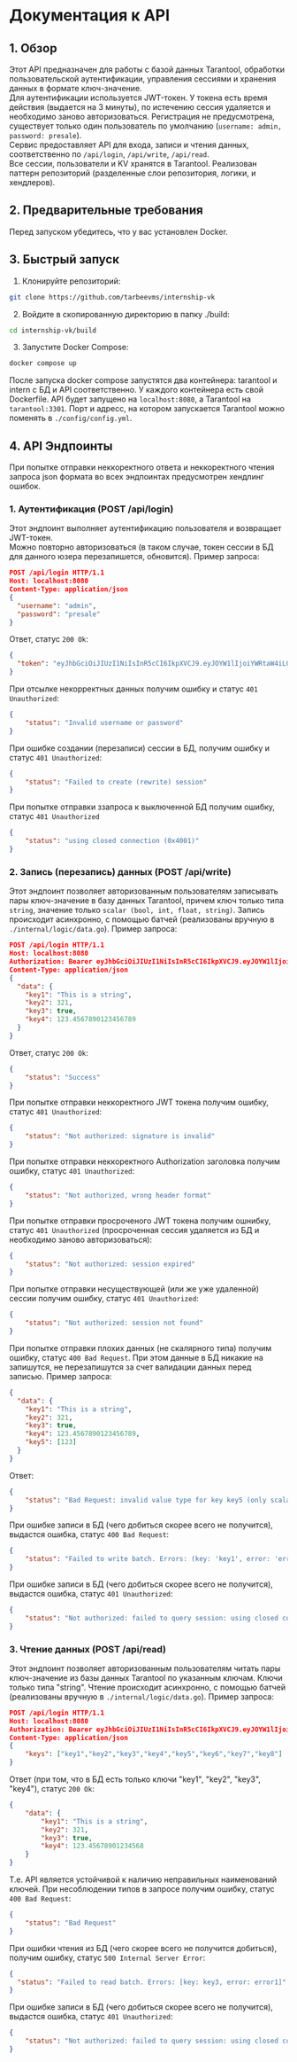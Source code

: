 # Документация к API

## 1. Обзор

Этот API предназначен для работы с базой данных Tarantool, обработки пользовательской аутентификации, управления сессиями и хранения данных в формате ключ-значение.<br>
Для аутентификации используется JWT-токен. У токена есть время действия (выдается на 3 минуты), по истечению сессия удаляется и необходимо заново авторизоваться. Регистрация не предусмотрена, существует только один пользователь по умолчанию (`username: admin, password: presale`).<br>
Сервис предоставляет API для входа, записи и чтения данных, соответственно по `/api/login`, `/api/write`, `/api/read`.<br>
Все сессии, пользователи и KV хранятся в Tarantool.
Реализован паттерн репозиторий (разделенные слои репозитория, логики, и хендлеров).

## 2. Предварительные требования

Перед запуском убедитесь, что у вас установлен Docker.

## 3. Быстрый запуск

1. Клонируйте репозиторий:

```bash
git clone https://github.com/tarbeevms/internship-vk
```

2. Войдите в скопированную директорию в папку ./build:

```bash
cd internship-vk/build
```

3. Запустите Docker Compose:

```bash
docker compose up 
```

После запуска docker compose запустятся два контейнера: tarantool и intern с БД и API соответственно. У каждого контейнера есть свой Dockerfile.
API будет запущено на `localhost:8080`, а Tarantool на `tarantool:3301`. Порт и адресс, на котором запускается Tarantool можно поменять в `./config/config.yml`.

## 4. API Эндпоинты

При попытке отправки неккоректного ответа и неккоректного чтения запроса json формата во всех эндпоинтах предусмотрен хендлинг ошибок.

### 1. Аутентификация (POST /api/login)
Этот эндпоинт выполняет аутентификацию пользователя и возвращает JWT-токен.<br>
Можно повторно авторизоваться (в таком случае, токен сессии в БД для данного юзера перезапишется, обновится).
Пример запроса: </br>
```json
POST /api/login HTTP/1.1
Host: localhost:8080
Content-Type: application/json
{
  "username": "admin",
  "password": "presale"
}
```
Ответ, статус `200 Ok`: 
```json
{
  "token": "eyJhbGciOiJIUzI1NiIsInR5cCI6IkpXVCJ9.eyJOYW1lIjoiYWRtaW4iLCJleHAiOjE3MjQxMTExNDV9.0kn4u7X-JhO-eHZf8IOc_zWKONL42-tvFMbKkD1fibo"
}
```

При отсылке некорректных данных получим ошибку и статус `401 Unauthorized`:
```json
{
    "status": "Invalid username or password"
}
```
При ошибке создании (перезаписи) сессии в БД, получим ошибку и статус `401 Unauthorized`:
```json
{
    "status": "Failed to create (rewrite) session"
}
```
При попытке отправки ззапроса к выключенной БД получим ошибку, статус `401 Unauthorized`
```json
{
    "status": "using closed connection (0x4001)"
}
```
### 2. Запись (перезапись) данных (POST /api/write)
Этот эндпоинт позволяет авторизованным пользователям записывать пары ключ-значение в базу данных Tarantool, причем ключ только типа `string`, значение только `scalar (bool, int, float, string)`.
Запись происходит асинхронно, с помощью батчей (реализованы вручную в `./internal/logic/data.go`).
Пример запроса:
```json
POST /api/login HTTP/1.1
Host: localhost:8080
Authorization: Bearer eyJhbGciOiJIUzI1NiIsInR5cCI6IkpXVCJ9.eyJOYW1lIjoiYWRtaW4iLCJleHAiOjE3MjQxMTExNDV9.0kn4u7X-JhO-eHZf8IOc_zWKONL42-tvFMbKkD1fibo
Content-Type: application/json
{
  "data": {
    "key1": "This is a string",
    "key2": 321,
    "key3": true,
    "key4": 123.4567890123456789
  }
}
```
Ответ, статус `200 Ok`:
```json
{
    "status": "Success"
}
```
При попытке отправки неккоректного JWT токена получим ошибку, статус `401 Unauthorized`:
```json
{
    "status": "Not authorized: signature is invalid"
}
```
При попытке отправки неккоректного Authorization заголовка получим ошибку, статус `401 Unauthorized`:
```json
{
    "status": "Not authorized, wrong header format"
}
```
При попытке отправки просроченого JWT токена получим ошнибку, статус `401 Unauthorized`  (просроченная сессия удаляется из БД и необходимо заново авторизоваться):
```json
{
    "status": "Not authorized: session expired"
}
```
При попытке отправки несуществующей (или же уже удаленной) сессии получим ошибку, статус `401 Unauthorized`:
```json
{
    "status": "Not authorized: session not found"
}
```
При попытке отправки плохих данных (не скалярного типа) получим ошибку, статус `400 Bad Request`.
При этом данные в БД никакие на запишутся, не перезапишутся за счет валидации данных перед записью.
Пример запроса:
```json
{
  "data": {
    "key1": "This is a string",
    "key2": 321,
    "key3": true,
    "key4": 123.4567890123456789,
    "key5": [123]
  }
}
```
Ответ:
```json
{
    "status": "Bad Request: invalid value type for key key5 (only scalar values are allowed)"
}
```
При ошибке записи в БД (чего добиться скорее всего не получится), выдастся ошибка, статус `400 Bad Request`:
```json
{
    "status": "Failed to write batch. Errors: (key: 'key1', error: 'error1')"
}
```
При ошибке записи в БД (чего добиться скорее всего не получится), выдастся ошибка, статус `401 Unauthorized`:
```json
{
    "status": "Not authorized: failed to query session: using closed connection (0x4001)"
}
```
### 3. Чтение данных (POST /api/read)
Этот эндпоинт позволяет авторизованным пользователям читать пары ключ-значение из базы данных Tarantool по указанным ключам. Ключи только типа "string".
Чтение происходит асинхронно, с помощью батчей (реализованы вручную в `./internal/logic/data.go`).
Пример запроса:
```json
POST /api/login HTTP/1.1
Host: localhost:8080
Authorization: Bearer eyJhbGciOiJIUzI1NiIsInR5cCI6IkpXVCJ9.eyJOYW1lIjoiYWRtaW4iLCJleHAiOjE3MjQxMTExNDV9.0kn4u7X-JhO-eHZf8IOc_zWKONL42-tvFMbKkD1fibo
Content-Type: application/json
{
    "keys": ["key1","key2","key3","key4","key5","key6","key7","key8"]
}
```
Ответ (при том, что в БД есть только ключи "key1", "key2", "key3", "key4"), статус `200 Ok`:
```json
{
    "data": {
        "key1": "This is a string",
        "key2": 321,
        "key3": true,
        "key4": 123.45678901234568
    }
}
```
Т.е. API является устойчивой к наличию неправильных наименований ключей.
При несоблюдении типов в запросе получим ошибку, статус `400 Bad Request`:
```json
{
    "status": "Bad Request"
}
```
При ошибки чтения из БД (чего скорее всего не получится добиться), получим ошибку, статус `500 Internal Server Error`:
```json
{
  "status": "Failed to read batch. Errors: [key: key3, error: error1]"
}
```
При ошибке записи в БД (чего добиться скорее всего не получится), выдастся ошибка, статус `401 Unauthorized`:
```json
{
    "status": "Not authorized: failed to query session: using closed connection (0x4001)"
}
```
  




